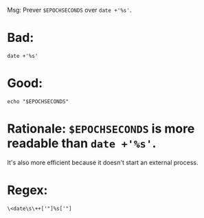 Msg: Prever `$EPOCHSECONDS` over `date +'%s'`.

# Bad:

    date +'%s'

# Good:

    echo "$EPOCHSECONDS"

# Rationale: `$EPOCHSECONDS` is more readable than `date +'%s'`.

It's also more efficient because it doesn't start an external process.

# Regex:

    \<date\s\++['"]%s['"]
